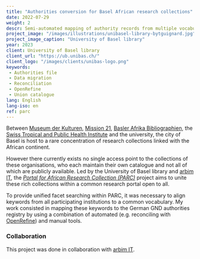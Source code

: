 ```yaml
---
title: "Authorities conversion for Basel African research collections"
date: 2022-07-29
weight: 2
descr: Semi-automated mapping of authority records from multiple vocabularies to the German GND registry.
project_image: "/images/illustrations/unibasel-library-bytguignard.jpg"
project_image_caption: "University of Basel library"
year: 2023
client: University of Basel library
client_url: "https://ub.unibas.ch/"
client_logo: "/images/clients/unibas-logo.png"
keywords: 
 - Authorities file
 - Data migration
 - Reconciliation
 - OpenRefine
 - Union catalogue
lang: English
lang-iso: en
ref: parc
---
```


Between [Museum der Kulturen](https://www.museums.ch/org/fr/Museum-der-Kulturen), [Mission 21](https://www.mission-21.org/fr/), 
[Basler Afrika Bibliographien](https://www.baslerafrika.ch/about-the-library/), the 
[Swiss Tropical and Public Health Institute](https://www.swisstph.ch/en/) and the university,
the city of Basel is host to a rare concentration of research collections linked with the African continent.

However there currently exists no single access point to the collections of these organisations, who each maintain their own catalogue and not all of which
are publicly available. Led by the University of Basel library and [arbim IT](https://arbim.ch/projets/basler-afrika-portal/),
the [_Portal for African Research Collection (PARC)_](https://parc-portal.org) project aims to unite these rich collections within a common research portal open to all.

To provide unified facet searching within PARC, it was necessary to align keywords from all participating institutions to a common vocabulary.
My work consisted in mapping these keywords to the German GND authorities registry by using a combination of automated (e.g. reconciling with
[OpenRefine](https://openrefine.org/)) and manual tools.

### Collaboration

This project was done in collaboration with [arbim IT](https://arbim.ch/projets/basler-afrika-portal/).